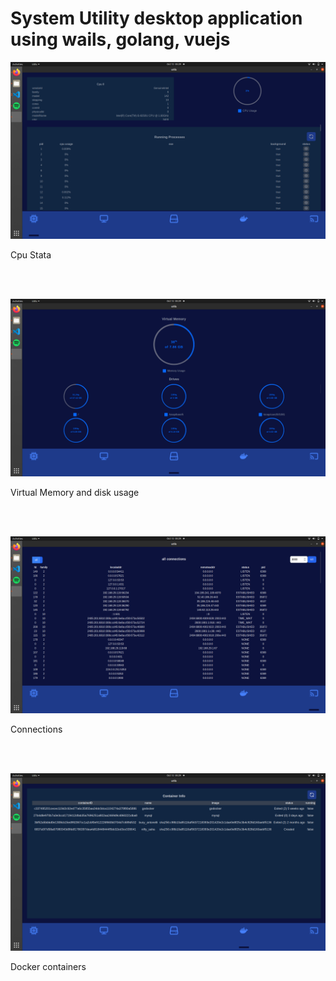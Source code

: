 # System Utility desktop application using wails, golang, vuejs

<p align="center">
   <img src="https://raw.githubusercontent.com/InYuusha/Utility/master/Screenshot%20from%202021-10-12%2005-29-33.png" width="600px">
   <br>
   <p>Cpu Stata</p>
</p>
<br><br>

<p align="center">
   <img src="https://raw.githubusercontent.com/InYuusha/Utility/master/Screenshot%20from%202021-10-12%2005-29-40.png" width="600px">
     <br>
   <p>Virtual Memory and disk usage</p>
</p>
<br><br>

<p align="center">
   <img src="https://raw.githubusercontent.com/InYuusha/Utility/master/Screenshot%20from%202021-10-12%2005-29-47.png" width="600px">
     <br>
   <p>Connections</p>
</p>
<br><br>

<p align="center">
   <img src="https://raw.githubusercontent.com/InYuusha/Utility/master/Screenshot%20from%202021-10-12%2005-29-51.png" width="600px">
     <br>
   <p>Docker containers</p>
</p>
<br><br>


